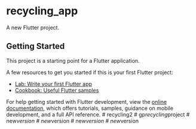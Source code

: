 # recycling_app

A new Flutter project.

## Getting Started

This project is a starting point for a Flutter application.

A few resources to get you started if this is your first Flutter project:

- [Lab: Write your first Flutter app](https://docs.flutter.dev/get-started/codelab)
- [Cookbook: Useful Flutter samples](https://docs.flutter.dev/cookbook)

For help getting started with Flutter development, view the
[online documentation](https://docs.flutter.dev/), which offers tutorials,
samples, guidance on mobile development, and a full API reference.
#   r e c y c l i n g 2  
 #   g p _ r e c y c l i n g _ p r o j e c t  
 #   n e w _ v e r s i o n  
 #   n e w _ v e r s i o n  
 #   n e w _ v e r s i o n  
 #   n e w _ v e r s i o n  
 